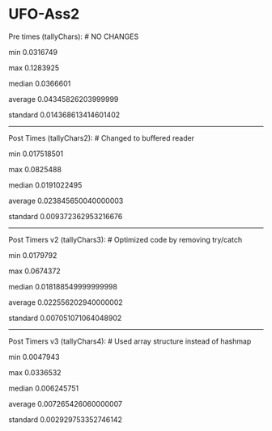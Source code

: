 # UFO-Ass2

Pre times (tallyChars):      # NO CHANGES

min 0.0316749

max 0.1283925

median 0.0366601

average 0.04345826203999999

standard 0.014368613414601402

___

Post Times (tallyChars2):    # Changed to buffered reader

min 0.017518501

max 0.0825488

median 0.0191022495

average 0.023845650040000003

standard 0.009372362953216676

___

Post Timers v2 (tallyChars3): # Optimized code by removing try/catch

min 0.0179792

max 0.0674372

median 0.018188549999999998

average 0.022556202940000002

standard 0.007051071064048902

___

Post Timers v3 (tallyChars4): # Used array structure instead of hashmap

min 0.0047943

max 0.0336532

median 0.006245751

average 0.007265426060000007

standard 0.002929753352746142

